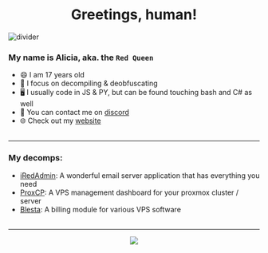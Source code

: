 <h1 align="center">Greetings, human!</h1>

![divider](https://i0.wp.com/images.hive.blog/DQmTSS1yipRYakGEHd4aAJvFSvkxjjWFdFhcU1n9v78sZ3D/hive-didver2.gif)

### My name is Alicia, aka. the `Red Queen`
- 😄 I am 17 years old
- 🤔 I focus on decompiling & deobfuscating
- 🖥️ I usually code in JS & PY, but can be found touching bash and C# as well
- 💬 You can contact me on [discord](https://discord.gg/free-tools)
- 🌐 Check out my [website](https://free-tools.club)
<br><br>

-----

### My decomps:
- [iRedAdmin](https://github.com/marcus-alicia/iRedAdmin-Pro-SQL):
A wonderful email server application that has everything you need
- [ProxCP](https://github.com/marcus-alicia/proxcp):
A VPS management dashboard for your proxmox cluster / server
- [Blesta](https://github.com/marcus-alicia/blesta):
A billing module for various VPS software
<br><br>

-----

<p align="center">
  <img src="https://steamuserimages-a.akamaihd.net/ugc/933804182305893444/6C77B513A7CF49ECA9CD5304C1907C4A2E3BE351/?imw=5000&imh=5000&ima=fit&impolicy=Letterbox&imcolor=%23000000&letterbox=false">
</p>
